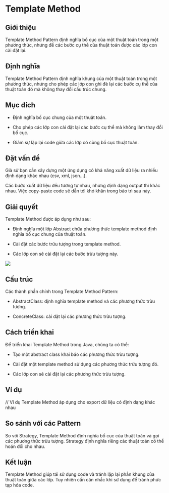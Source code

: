 # Template Method

## Giới thiệu

Template Method Pattern định nghĩa bố cục của một thuật toán trong một phương thức, nhưng để các bước cụ thể của thuật toán được các lớp con cài đặt lại.

## Định nghĩa

Template Method Pattern định nghĩa khung của một thuật toán trong một phương thức, nhưng cho phép các lớp con ghi đè lại các bước cụ thể của thuật toán đó mà không thay đổi cấu trúc chung.

## Mục đích

- Định nghĩa bố cục chung của một thuật toán.

- Cho phép các lớp con cài đặt lại các bước cụ thể mà không làm thay đổi bố cục.

- Giảm sự lặp lại code giữa các lớp có cùng bố cục thuật toán.

## Đặt vấn đề

Giả sử bạn cần xây dựng một ứng dụng có khả năng xuất dữ liệu ra nhiều định dạng khác nhau (csv, xml, json...).

Các bước xuất dữ liệu đều tương tự nhau, nhưng định dạng output thì khác nhau. Việc copy-paste code sẽ dẫn tới khó khăn trong bảo trì sau này.

## Giải quyết

Template Method được áp dụng như sau:

- Định nghĩa một lớp Abstract chứa phương thức template method định nghĩa bố cục chung của thuật toán.

- Cài đặt các bước trừu tượng trong template method.

- Các lớp con sẽ cài đặt lại các bước trừu tượng này.

![](https://refactoring.guru/images/patterns/diagrams/template-method/structure.png)

## Cấu trúc

Các thành phần chính trong Template Method Pattern:

- AbstractClass: định nghĩa template method và các phương thức trừu tượng.

- ConcreteClass: cài đặt lại các phương thức trừu tượng.

## Cách triển khai

Để triển khai Template Method trong Java, chúng ta có thể:

- Tạo một abstract class khai báo các phương thức trừu tượng.

- Cài đặt một template method sử dụng các phương thức trừu tượng đó.

- Các lớp con sẽ cài đặt lại các phương thức trừu tượng.

## Ví dụ

// Ví dụ Template Method áp dụng cho export dữ liệu có định dạng khác nhau

## So sánh với các Pattern

So với Strategy, Template Method định nghĩa bố cục của thuật toán và gọi các phương thức trừu tượng. Strategy định nghĩa riêng các thuật toán có thể hoán đổi cho nhau.

## Kết luận

Template Method giúp tái sử dụng code và tránh lặp lại phần khung của thuật toán giữa các lớp. Tuy nhiên cần cân nhắc khi sử dụng để tránh phức tạp hóa code.
